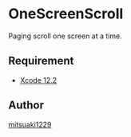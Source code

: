 OneScreenScroll
====

Paging scroll one screen at a time.

## Requirement

* [Xcode 12.2](https://developer.apple.com/download/)

## Author

[mitsuaki1229](https://github.com/mitsuaki1229)
